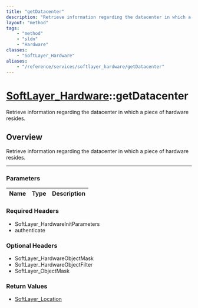 ```yaml
---
title: "getDatacenter"
description: "Retrieve information regarding the datacenter in which a piece of hardware resides."
layout: "method"
tags:
    - "method"
    - "sldn"
    - "Hardware"
classes:
    - "SoftLayer_Hardware"
aliases:
    - "/reference/services/softlayer_hardware/getDatacenter"
---
```

# [SoftLayer_Hardware](/reference/services/SoftLayer_Hardware)::getDatacenter


Retrieve information regarding the datacenter in which a piece of hardware resides.


## Overview 
Retrieve information regarding the datacenter in which a piece of hardware resides.

-----

### Parameters 
|Name | Type | Description |
| --- | --- | --- |


### Required Headers
* SoftLayer_HardwareInitParameters
* authenticate


### Optional Headers
* SoftLayer_HardwareObjectMask
* SoftLayer_HardwareObjectFilter
* SoftLayer_ObjectMask

### Return Values
* <a href='/reference/datatypes/SoftLayer_Location'>SoftLayer_Location </a>




